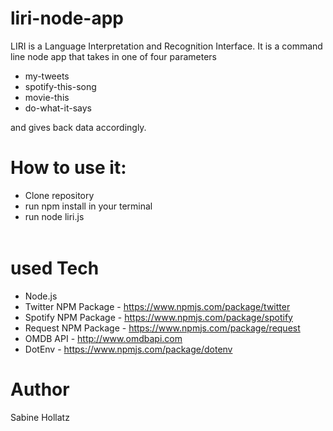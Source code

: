 # liri-node-app
LIRI is a Language Interpretation and Recognition Interface. 
It is a command line node app that takes in one of four parameters 
 - my-tweets 
 - spotify-this-song <song>
 - movie-this <movie>
 - do-what-it-says

and gives back data accordingly.

# How to use it:
- Clone repository
- run npm install in your terminal
- run node liri.js <choose a command of the list above> <option for spotify-this-song or movie-this>

# used Tech
- Node.js
- Twitter NPM Package - https://www.npmjs.com/package/twitter
- Spotify NPM Package - https://www.npmjs.com/package/spotify
- Request NPM Package - https://www.npmjs.com/package/request
- OMDB API - http://www.omdbapi.com
- DotEnv - https://www.npmjs.com/package/dotenv

# Author
Sabine Hollatz
